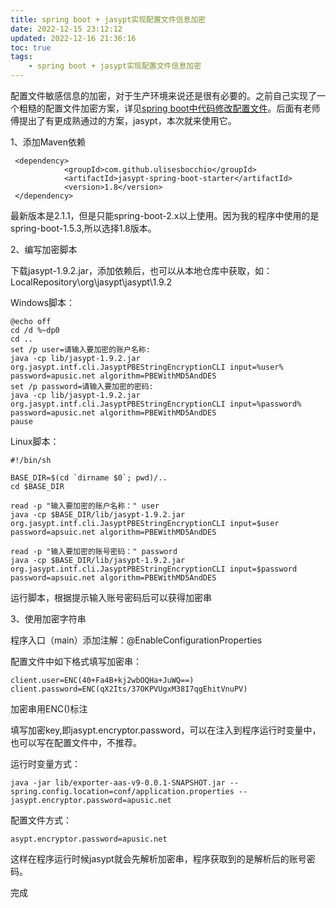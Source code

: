 ```yaml
---
title: spring boot + jasypt实现配置文件信息加密
date: 2022-12-15 23:12:12
updated: 2022-12-16 21:36:16
toc: true
tags: 
    - spring boot + jasypt实现配置文件信息加密
---
```

配置文件敏感信息的加密，对于生产环境来说还是很有必要的。之前自己实现了一个粗糙的配置文件加密方案，详见[spring boot中代码修改配置文件](https://note.youdao.com/ynoteshare1/index.html?id=0d316c739a394177dd492a8ff4710257&type=note)。后面有老师傅提出了有更成熟通过的方案，jasypt，本次就来使用它。

1、添加Maven依赖

```
 <dependency>
            <groupId>com.github.ulisesbocchio</groupId>
            <artifactId>jasypt-spring-boot-starter</artifactId>
            <version>1.8</version>
 </dependency>
```

最新版本是2.1.1，但是只能spring-boot-2.x以上使用。因为我的程序中使用的是spring-boot-1.5.3,所以选择1.8版本。

2、编写加密脚本

下载jasypt-1.9.2.jar，添加依赖后，也可以从本地仓库中获取，如：LocalRepository\org\jasypt\jasypt\1.9.2

Windows脚本：

```
@echo off
cd /d %~dp0
cd ..
set /p user=请输入要加密的账户名称: 
java -cp lib/jasypt-1.9.2.jar org.jasypt.intf.cli.JasyptPBEStringEncryptionCLI input=%user% password=apusic.net algorithm=PBEWithMD5AndDES
set /p password=请输入要加密的密码: 
java -cp lib/jasypt-1.9.2.jar org.jasypt.intf.cli.JasyptPBEStringEncryptionCLI input=%password% password=apusic.net algorithm=PBEWithMD5AndDES
pause
```

Linux脚本：

```
#!/bin/sh

BASE_DIR=$(cd `dirname $0`; pwd)/..
cd $BASE_DIR

read -p "输入要加密的账户名称：" user
java -cp $BASE_DIR/lib/jasypt-1.9.2.jar org.jasypt.intf.cli.JasyptPBEStringEncryptionCLI input=$user password=apsuic.net algorithm=PBEWithMD5AndDES

read -p "输入要加密的账号密码：" password
java -cp $BASE_DIR/lib/jasypt-1.9.2.jar org.jasypt.intf.cli.JasyptPBEStringEncryptionCLI input=$password password=apsuic.net algorithm=PBEWithMD5AndDES
```

运行脚本，根据提示输入账号密码后可以获得加密串

3、使用加密字符串

程序入口（main）添加注解：@EnableConfigurationProperties

配置文件中如下格式填写加密串：

```
client.user=ENC(40+Fa4B+kj2wbOQHa+JuWQ==)
client.password=ENC(qX2Its/37OKPVUgxM38I7qgEhitVnuPV)
```

加密串用ENC()标注

填写加密key,即jasypt.encryptor.password，可以在注入到程序运行时变量中，也可以写在配置文件中，不推荐。

运行时变量方式：

```
java -jar lib/exporter-aas-v9-0.0.1-SNAPSHOT.jar --spring.config.location=conf/application.properties --jasypt.encryptor.password=apusic.net
```

配置文件方式：

```
asypt.encryptor.password=apusic.net
```

这样在程序运行时候jasypt就会先解析加密串，程序获取到的是解析后的账号密码。

完成